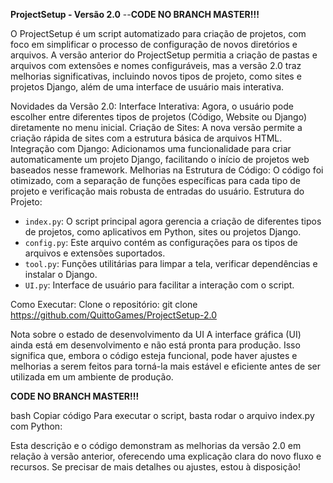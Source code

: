 **ProjectSetup - Versão 2.0**
--**CODE NO BRANCH MASTER!!!**

O ProjectSetup é um script automatizado para criação de projetos, com foco em simplificar o processo de configuração de novos diretórios e arquivos. A versão anterior do ProjectSetup permitia a criação de pastas e arquivos com extensões e nomes configuráveis, mas a versão 2.0 traz melhorias significativas, incluindo novos tipos de projeto, como sites e projetos Django, além de uma interface de usuário mais interativa.

Novidades da Versão 2.0:
Interface Interativa: Agora, o usuário pode escolher entre diferentes tipos de projetos (Código, Website ou Django) diretamente no menu inicial.
Criação de Sites: A nova versão permite a criação rápida de sites com a estrutura básica de arquivos HTML.
Integração com Django: Adicionamos uma funcionalidade para criar automaticamente um projeto Django, facilitando o início de projetos web baseados nesse framework.
Melhorias na Estrutura de Código: O código foi otimizado, com a separação de funções específicas para cada tipo de projeto e verificação mais robusta de entradas do usuário.
Estrutura do Projeto:

- `index.py`: O script principal agora gerencia a criação de diferentes tipos de projetos, como aplicativos em Python, sites ou projetos Django.
- `config.py`: Este arquivo contém as configurações para os tipos de arquivos e extensões suportados.
- `tool.py`: Funções utilitárias para limpar a tela, verificar dependências e instalar o Django.
- `UI.py`: Interface de usuário para facilitar a interação com o script.

Como Executar:
Clone o repositório:
git clone https://github.com/QuittoGames/ProjectSetup-2.0

Nota sobre o estado de desenvolvimento da UI
A interface gráfica (UI) ainda está em desenvolvimento e não está pronta para produção. Isso significa que, embora o código esteja funcional, pode haver ajustes e melhorias a serem feitos para torná-la mais estável e eficiente antes de ser utilizada em um ambiente de produção.

**CODE NO BRANCH MASTER!!!**

bash
Copiar código
Para executar o script, basta rodar o arquivo index.py com Python:

Esta descrição e o código demonstram as melhorias da versão 2.0 em relação à versão anterior, oferecendo uma explicação clara do novo fluxo e recursos. Se precisar de mais detalhes ou ajustes, estou à disposição!
